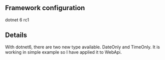 ## Framework configuration

dotnet 6 rc1

## Details

With dotnet6, there are two new type available. DateOnly and TimeOnly. It is working in simple example so I have applied it to WebApi.


